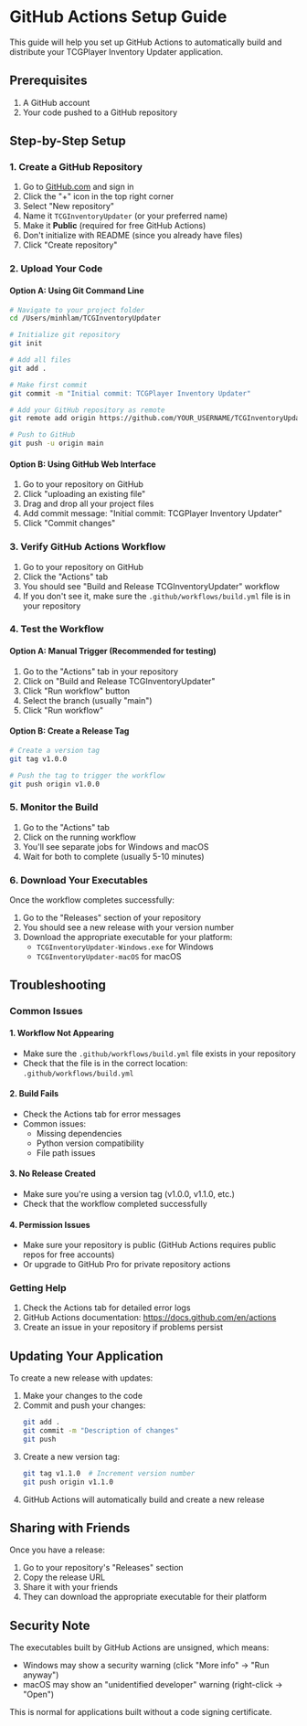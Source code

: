 # GitHub Actions Setup Guide

This guide will help you set up GitHub Actions to automatically build and distribute your TCGPlayer Inventory Updater application.

## Prerequisites

1. A GitHub account
2. Your code pushed to a GitHub repository

## Step-by-Step Setup

### 1. Create a GitHub Repository

1. Go to [GitHub.com](https://github.com) and sign in
2. Click the "+" icon in the top right corner
3. Select "New repository"
4. Name it `TCGInventoryUpdater` (or your preferred name)
5. Make it **Public** (required for free GitHub Actions)
6. Don't initialize with README (since you already have files)
7. Click "Create repository"

### 2. Upload Your Code

#### Option A: Using Git Command Line
```bash
# Navigate to your project folder
cd /Users/minhlam/TCGInventoryUpdater

# Initialize git repository
git init

# Add all files
git add .

# Make first commit
git commit -m "Initial commit: TCGPlayer Inventory Updater"

# Add your GitHub repository as remote
git remote add origin https://github.com/YOUR_USERNAME/TCGInventoryUpdater.git

# Push to GitHub
git push -u origin main
```

#### Option B: Using GitHub Web Interface
1. Go to your repository on GitHub
2. Click "uploading an existing file"
3. Drag and drop all your project files
4. Add commit message: "Initial commit: TCGPlayer Inventory Updater"
5. Click "Commit changes"

### 3. Verify GitHub Actions Workflow

1. Go to your repository on GitHub
2. Click the "Actions" tab
3. You should see "Build and Release TCGInventoryUpdater" workflow
4. If you don't see it, make sure the `.github/workflows/build.yml` file is in your repository

### 4. Test the Workflow

#### Option A: Manual Trigger (Recommended for testing)
1. Go to the "Actions" tab in your repository
2. Click on "Build and Release TCGInventoryUpdater"
3. Click "Run workflow" button
4. Select the branch (usually "main")
5. Click "Run workflow"

#### Option B: Create a Release Tag
```bash
# Create a version tag
git tag v1.0.0

# Push the tag to trigger the workflow
git push origin v1.0.0
```

### 5. Monitor the Build

1. Go to the "Actions" tab
2. Click on the running workflow
3. You'll see separate jobs for Windows and macOS
4. Wait for both to complete (usually 5-10 minutes)

### 6. Download Your Executables

Once the workflow completes successfully:

1. Go to the "Releases" section of your repository
2. You should see a new release with your version number
3. Download the appropriate executable for your platform:
   - `TCGInventoryUpdater-Windows.exe` for Windows
   - `TCGInventoryUpdater-macOS` for macOS

## Troubleshooting

### Common Issues

#### 1. Workflow Not Appearing
- Make sure the `.github/workflows/build.yml` file exists in your repository
- Check that the file is in the correct location: `.github/workflows/build.yml`

#### 2. Build Fails
- Check the Actions tab for error messages
- Common issues:
  - Missing dependencies
  - Python version compatibility
  - File path issues

#### 3. No Release Created
- Make sure you're using a version tag (v1.0.0, v1.1.0, etc.)
- Check that the workflow completed successfully

#### 4. Permission Issues
- Make sure your repository is public (GitHub Actions requires public repos for free accounts)
- Or upgrade to GitHub Pro for private repository actions

### Getting Help

1. Check the Actions tab for detailed error logs
2. GitHub Actions documentation: https://docs.github.com/en/actions
3. Create an issue in your repository if problems persist

## Updating Your Application

To create a new release with updates:

1. Make your changes to the code
2. Commit and push your changes:
   ```bash
   git add .
   git commit -m "Description of changes"
   git push
   ```
3. Create a new version tag:
   ```bash
   git tag v1.1.0  # Increment version number
   git push origin v1.1.0
   ```
4. GitHub Actions will automatically build and create a new release

## Sharing with Friends

Once you have a release:

1. Go to your repository's "Releases" section
2. Copy the release URL
3. Share it with your friends
4. They can download the appropriate executable for their platform

## Security Note

The executables built by GitHub Actions are unsigned, which means:
- Windows may show a security warning (click "More info" → "Run anyway")
- macOS may show an "unidentified developer" warning (right-click → "Open")

This is normal for applications built without a code signing certificate.
